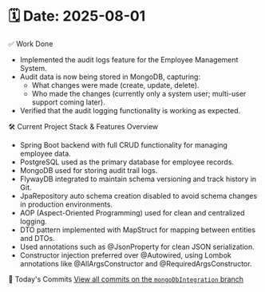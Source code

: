 # 🗓️ Date: 2025-08-01 

 
✅ Work Done

* Implemented the audit logs feature for the Employee Management System.
* Audit data is now being stored in MongoDB, capturing:
    - What changes were made (create, update, delete).
    - Who made the changes (currently only a system user; multi-user support coming later).
* Verified that the audit logging functionality is working as expected.

🛠️ Current Project Stack & Features Overview

* Spring Boot backend with full CRUD functionality for managing employee data.
* PostgreSQL used as the primary database for employee records.
* MongoDB used for storing audit trail logs.
* FlywayDB integrated to maintain schema versioning and track history in Git.
* JpaRepository auto schema creation disabled to avoid schema changes in production environments.
* AOP (Aspect-Oriented Programming) used for clean and centralized logging.
* DTO pattern implemented with MapStruct for mapping between entities and DTOs.
* Used annotations such as @JsonProperty for clean JSON serialization.
* Constructor injection preferred over @Autowired, using Lombok annotations like @AllArgsConstructor and @RequiredArgsConstructor.


📌 Today's Commits
[View all commits on the `mongoDbIntegration` branch](https://github.com/harsh-vyas467/EMS/commits/mongoDbIntegration/)



